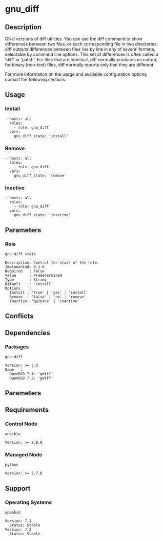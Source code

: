 # gnu_diff

## Description

GNU versions of diff utilities. You can use the diff command to show differences
between two files, or each corresponding file in two directories. diff outputs
differences between files line by line in any of several formats, selectable by
command line options. This set of differences is often called a 'diff' or
'patch'. For files that are identical, diff normally produces no output; for
binary (non-text) files, diff normally reports only that they are different.

For more information on the usage and available configuration options,
consult the following sections.

## Usage

### Install

```
- hosts: all
  roles:
    - role: gnu_diff
  vars:
    gnu_diff_state: 'install'
```

### Remove

```
- hosts: all
  roles:
    - role: gnu_diff
  vars:
    gnu_diff_state: 'remove'
```

### Inactive

```
- hosts: all
  roles:
    - role: gnu_diff
  vars:
    gnu_diff_state: 'inactive'
```

## Parameters

### Role

`gnu_diff_state`

    Description: Control the state of the role.
    Implemented: 0.1.0
    Required   : False
    Value      : Predetermined
    Type       : String
    Default    : 'install'
    Options    :
      Install : 'true' | 'yes' | 'install'
      Remove  : 'false' | 'no' | 'remove'
      Inactive: 'quiesce' | 'inactive'

## Conflicts

## Dependencies

### Packages

`gnu-diff`

    Version: >= 3.3
    Name   :
      OpenBSD 7.1: 'gdiff'
      OpenBSD 7.2: 'gdiff'

## Parameters

## Requirements

### Control Node

`ansible`

    Version: >= 2.8.0

### Managed Node

`python`

    Version: >= 2.7.0

## Support

### Operating Systems

`openbsd`

    Version: 7.1
      Status: Stable
    Version: 7.2
      Status: Stable
